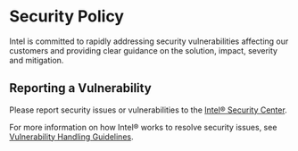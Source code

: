 # Security Policy
Intel is committed to rapidly addressing security vulnerabilities affecting our customers and providing clear guidance on the solution, impact, severity and mitigation. 

## Reporting a Vulnerability
Please report security issues or vulnerabilities to the [Intel® Security Center].

For more information on how Intel® works to resolve security issues, see
[Vulnerability Handling Guidelines].

[Intel® Security Center]:https://www.intel.com/security

[Vulnerability Handling Guidelines]:https://www.intel.com/content/www/us/en/security-center/vulnerability-handling-guidelines.html
